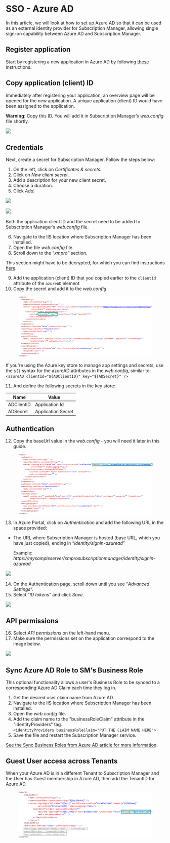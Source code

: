 # SSO - Azure AD

In this article, we will look at how to set up Azure AD so that it can be used as an external identity provider for Subscription Manager, allowing single sign-on capability between Azure AD and Subscription Manager.

## Register application

Start by registering a new application in Azure AD by following [these](https://docs.microsoft.com/en-us/azure/active-directory/develop/quickstart-register-app) instructions.

## Copy application (client) ID

Immediately after registering your application, an overview page will be opened for the new application. A unique application (client) ID would have been assigned to the application.&#x20;

<!-- unsupported tag removed -->
**Warning:** Copy this ID. You will add it in Subscription Manager’s _web.config_ file shortly.
<!-- unsupported tag removed -->

![](https://docs.xmpro.com/wp-content/uploads/2019/07/copy-client-id.png)

## Credentials

Next, create a secret for Subscription Manager. Follow the steps below:

1. On the left, click on _Certificates & secrets._
2. Click on _New client secret._&#x20;
3. Add a description for your new client secret.
4. Choose a duration.
5. Click _Add._

![](https://docs.xmpro.com/wp-content/uploads/2019/07/add-secret-1-1.png)

![](https://docs.xmpro.com/wp-content/uploads/2019/07/add-secret-2-2.png)

<!-- unsupported tag removed -->
Both the application client ID and the secret need to be added to Subscription Manager’s _web.config_ file.&#x20;
<!-- unsupported tag removed -->

6. Navigate to the IIS location where Subscription Manager has been installed.
7. Open the file _web.config_ file.&#x20;
8. Scroll down to the “_xmpro_” section.&#x20;

<!-- unsupported tag removed -->
This section might have to be decrypted, for which you can find instructions [here](https://docs.xmpro.com/knowledge-base-2/how-to-encrypt-and-decrypt-a-web-config-file/).
<!-- unsupported tag removed -->

9. Add the application (client) ID that you copied earlier to the `clientId` attribute of the `azureAD` element&#x20;
10. Copy the secret and add it to the _web.config_.

<figure><img src="../../../.gitbook/assets/SSO_AzureAD_web_config_clientId_and_key.png" alt=""><figcaption></figcaption></figure>

<!-- unsupported tag removed -->
If you're using the Azure key store to manage app settings and secrets, use the `${}` syntax for the azureAD attributes in the _web.config_, similar to:\
`<azureAD clientId="${ADClientID}" key="${ADSecret}" />`
<!-- unsupported tag removed -->

11. And define the following secrets in the key store:

| **Name**   | **Value**          |
| ---------- | ------------------ |
| ADClientID | Application Id     |
| ADSecret   | Application Secret |

## Authentication

12. Copy the baseUrl value in the _web.config_ - you will need it later in this guide.&#x20;

<figure><img src="../../../.gitbook/assets/SSO_AzureAD_web_config_baseUrl.png" alt=""><figcaption></figcaption></figure>

13. In Azure Portal, click on _Authentication_ and add the following URL in the space provided:

*   The URL where Subscription Manager is hosted (base URL, which you have just copied), ending in “_identity/signin-azuread_”

    Example: _https://mysampleserver/xmprosubscriptionmanager/identity/signin-azuread_

![](https://docs.xmpro.com/wp-content/uploads/2019/07/authentication-4.png)

14. &#x20;On the Authentication page, scroll down until you see “_Advanced Settings_“.&#x20;
15. Select “_ID tokens_” and click _Save_.

![](https://docs.xmpro.com/wp-content/uploads/2019/07/authentication-advanced-settings.png)

## API permissions

16. Select _API permissions_ on the left-hand menu.&#x20;
17. Make sure the permissions set on the application correspond to the image below.&#x20;

![](https://docs.xmpro.com/wp-content/uploads/2019/07/permissions-1.png)

## Sync Azure AD Role to SM's Business Role

This optional functionality allows a user's Business Role to be synced to a corresponding Azure AD Claim each time they log in.

1. Get the desired user claim name from Azure AD.
2. Navigate to the IIS location where Subscription Manager has been installed.
3. Open the _web.config_ file.&#x20;
4. Add the claim name to the "businessRoleClaim" attribute in the "identityProviders" tag.\
   `<identityProviders businessRoleClaim="PUT THE CLAIM NAME HERE">`
5. Save the file and restart the Subscription Manager service.

[See the Sync Business Roles from Azure AD article for more information](../../../concepts/manage-access.md#sync-business-roles-with-an-external-identity-provider).

## Guest User access across Tenants

When your Azure AD is in a different Tenant to Subscription Manager and the User has Guest membership in Azure AD, then add the TenantID for Azure AD.

<figure><img src="../../../.gitbook/assets/SSO_AzureAD_web_config_guest_tenant.png" alt=""><figcaption></figcaption></figure>
